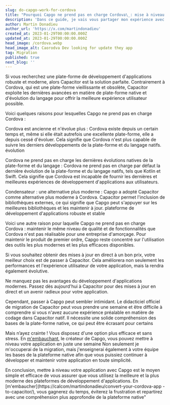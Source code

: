 ```yaml
---
slug: do-capgo-work-for-cordova
title: "Pourquoi Capgo ne prend pas en charge Cordova\_: mise à niveau de votre application pour accéder aux mises à jour en direct"
description: 'Dans ce guide, je vais vous partager mon expérience avec Capgo et Cordova.'
author: Martin Donadieu
author_url: 'https://x.com/martindonadieu'
created_at: 2023-01-29T00:00:00.000Z
updated_at: 2023-01-29T00:00:00.000Z
head_image: /cordova.webp
head_image_alt: Caorodva Dev looking for update they app
tag: Migration
published: true
next_blog: ''
---
```


Si vous recherchez une plate-forme de développement d'applications robuste et moderne, alors Capacitor est la solution parfaite. Contrairement à Cordova, qui est une plate-forme vieillissante et obsolète, Capacitor exploite les dernières avancées en matière de plate-forme native et d'évolution du langage pour offrir la meilleure expérience utilisateur possible.

Voici quelques raisons pour lesquelles Capgo ne prend pas en charge Cordova :

Cordova est ancienne et n'évolue plus : Cordova existe depuis un certain temps et, même si elle était autrefois une excellente plate-forme, elle a depuis cessé d'évoluer. Cela signifie que Cordova n'est plus capable de suivre les derniers développements de la plate-forme et du langage natifs. évolution

Cordova ne prend pas en charge les dernières évolutions natives de la plate-forme et du langage : Cordova ne prend pas en charge par défaut la dernière évolution de la plate-forme et du langage natifs, tels que Kotlin et Swift. Cela signifie que Cordova est incapable de fournir les dernières et meilleures expériences de développement d'applications aux utilisateurs.

Condensateur : une alternative plus moderne : Capgo a adopté Capacitor comme alternative plus moderne à Cordova. Capacitor permet l'inclusion de bibliothèques externes, ce qui signifie que Capgo peut s'appuyer sur les meilleures bibliothèques et les maintenir à jour. plateforme de développement d'applications robuste et stable

Voici une autre raison pour laquelle Capgo ne prend pas en charge Cordova : maintenir le même niveau de qualité et de fonctionnalités que Cordova n'est pas réalisable pour une entreprise d'amorçage. Pour maintenir le produit de premier ordre, Capgo reste concentré sur l'utilisation des outils les plus modernes et les plus efficaces disponibles.

Si vous souhaitez obtenir des mises à jour en direct à un bon prix, votre meilleur choix est de passer à Capacitor. Cela améliorera non seulement les performances et l'expérience utilisateur de votre application, mais la rendra également évolutive.

Ne manquez pas les avantages du développement d'applications modernes. Passez dès aujourd'hui à Capacitor pour des mises à jour en direct et un avenir radieux pour votre application.

Cependant, passer à Capgo peut sembler intimidant. Le didacticiel officiel de migration de Capacitor peut vous prendre une semaine et être difficile à comprendre si vous n'avez aucune expérience préalable en matière de codage dans Capacitor natif. Il nécessite une solide compréhension des bases de la plate-forme native, ce qui peut être écrasant pour certains

Mais n’ayez crainte ! Vous disposez d'une option plus efficace et sans stress. En [m'embauchant](https://calcom/martindonadieu/convert-your-cordova-app-to-capacitor/), le créateur de Capgo, vous pouvez mettre à niveau votre application en juste une semaine Non seulement je m'occuperai de la migration, mais j'enseignerai également à votre équipe les bases de la plateforme native afin que vous puissiez continuer à développer et maintenir votre application en toute simplicité.

En conclusion, mettre à niveau votre application avec Capgo est le moyen simple et efficace de vous assurer que vous utilisez la meilleure et la plus moderne des plateformes de développement d'applications. En [m'embaucher](https://calcom/martindonadieu/convert-your-cordova-app -to-capacitor/), vous gagnerez du temps, éviterez la frustration et repartirez avec une compréhension plus approfondie de la plateforme native"
